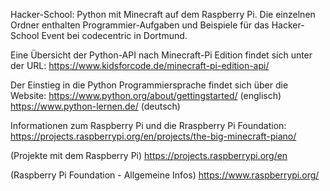 Hacker-School: Python mit Minecraft auf dem Raspberry Pi.
Die einzelnen Ordner enthalten Programmier-Aufgaben und 
Beispiele für das Hacker-School Event bei codecentric in Dortmund.

Eine Übersicht der Python-API nach Minecraft-Pi Edition findet sich unter der URL:
https://www.kidsforcode.de/minecraft-pi-edition-api/

Der Einstieg in die Python Programmiersprache findet sich über die Website:
https://www.python.org/about/gettingstarted/ (englisch)
https://www.python-lernen.de/ (deutsch)

Informationen zum Raspberry Pi und die Rraspberry Pi Foundation:
https://projects.raspberrypi.org/en/projects/the-big-minecraft-piano/

(Projekte mit dem Raspberry Pi)
https://projects.raspberrypi.org/en

(Raspberry Pi Foundation - Allgemeine Infos)
https://www.raspberrypi.org/
